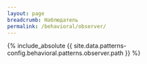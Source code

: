 ```yaml
---
layout: page
breadcrumb: Наблюдатель
permalink: /behavioral/observer/
---
```


{% include_absolute {{ site.data.patterns-config.behavioral.patterns.observer.path }} %}
